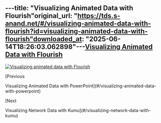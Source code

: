 ---title: "Visualizing Animated Data with Flourish"original_url: "https://tds.s-anand.net/#/visualizing-animated-data-with-flourish?id=visualizing-animated-data-with-flourish"downloaded_at: "2025-06-14T18:26:03.062898"---[Visualizing Animated Data with Flourish](#/visualizing-animated-data-with-flourish?id=visualizing-animated-data-with-flourish)
-------------------------------------------------------------------------------------------------------------------------------

[![Visualizing animated data with Flourish](https://i.ytimg.com/vi_webp/JrnIu5Bm8i4/sddefault.webp)](https://youtu.be/JrnIu5Bm8i4)

[Previous

Visualizing Animated Data with PowerPoint](#/visualizing-animated-data-with-powerpoint)

[Next

Visualizing Network Data with Kumu](#/visualizing-network-data-with-kumu)